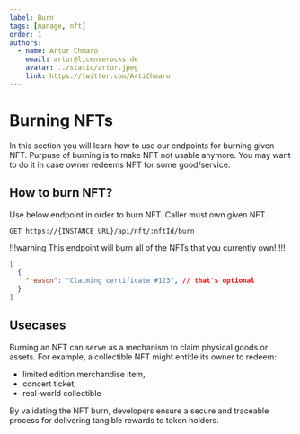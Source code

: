 ```yaml
---
label: Burn
tags: [manage, nft]
order: 1
authors:
  - name: Artur Chmaro
    email: artur@licenserocks.de
    avatar: ../static/artur.jpeg
    link: https://twitter.com/ArtiChmaro
---
```


# Burning NFTs

In this section you will learn how to use our endpoints for burning given NFT. Purpuse of burning is to make NFT not usable anymore. You may want to do it in case owner redeems NFT for some good/service.

## How to burn NFT?

Use below endpoint in order to burn NFT. Caller must own given NFT. 

```
GET https://{INSTANCE_URL}/api/nft/:nftId/burn
```

!!!warning
This endpoint will burn all of the NFTs that you currently own!
!!!

```json Payload (application/json)
[
  {
    "reason": "Claiming certificate #123", // that's optional
  }
]
```

## Usecases 

Burning an NFT can serve as a mechanism to claim physical goods or assets. For example, a collectible NFT might entitle its owner to redeem: 
- limited edition merchandise item, 
- concert ticket, 
- real-world collectible

By validating the NFT burn, developers ensure a secure and traceable process for delivering tangible rewards to token holders. 
